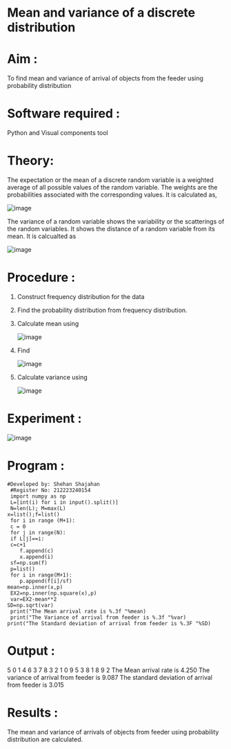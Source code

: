 #  Mean and variance of a discrete  distribution


# Aim : 

To find mean and variance of arrival of objects from the feeder using probability distribution


# Software required :  

Python and Visual components tool

# Theory:

The expectation or the mean of a discrete random variable is a weighted average of all possible
values of the random variable. The weights are the probabilities associated with the corresponding values. 
It is calculated as,

![image](https://user-images.githubusercontent.com/103921593/192938463-e34177f4-f188-48a0-bda2-8f6d1d660ed2.png)

The variance of a random variable shows the variability or the scatterings of the random variables.
It shows the distance of a random variable from its mean. It is calcualted as

![image](https://user-images.githubusercontent.com/103921593/192938695-99fedc01-34d5-4d36-84df-5880e766ed0c.png)


# Procedure :

1. Construct frequency distribution for the data

2. Find the  probability distribution from frequency distribution.

3. Calculate mean using 
   
   ![image](https://user-images.githubusercontent.com/103921593/192940431-03b81777-c54d-4286-b4f4-82dfe7666b4c.png)

4. Find  
   
      ![image](https://user-images.githubusercontent.com/103921593/192940255-2d9dd746-6875-4a6d-877b-6da6cdb96ab1.png)

5.  Calculate variance using 
  
      ![image](https://user-images.githubusercontent.com/103921593/192942852-913550a9-fabe-4a55-b956-0487b18bbd97.png)


# Experiment :

![image](https://user-images.githubusercontent.com/103921593/229993174-5b67e57e-3e01-4ac4-9f83-410a932b22bf.png)

# Program :
```
#Developed by: Shehan Shajahan
 #Register No: 212223240154
 import numpy as np
 L=[int(i) for i in input().split()]
 N=len(L); M=max(L) 
x=list();f=list()
 for i in range (M+1):
 c = 0
 for j in range(N):
 if L[j]==i:
 c=c+1
    f.append(c)
    x.append(i)
 sf=np.sum(f)
 p=list()
 for i in range(M+1):
    p.append(f[i]/sf) 
mean=np.inner(x,p)
 EX2=np.inner(np.square(x),p)
 var=EX2-mean**2 
SD=np.sqrt(var)
 print("The Mean arrival rate is %.3f "%mean)
 print("The Variance of arrival from feeder is %.3f "%var) 
print("The Standard deviation of arrival from feeder is %.3F "%SD)
```


# Output : 
5 0 1 4 6 3 7 8 3 2 1 0 9 5 3 8 1 8 9 2
The Mean arrival rate is 4.250
The variance of arrival from feeder is 9.087
The standard deviation of arrival from feeder is 3.015

# Results :
The mean and variance of arrivals of objects from feeder using probability distribution are calculated.

